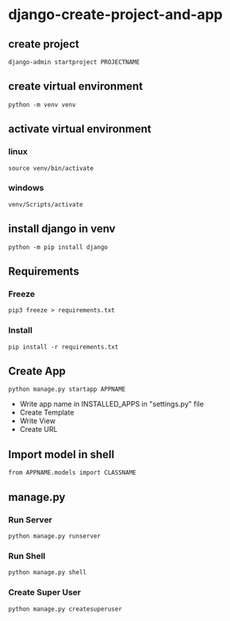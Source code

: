 # django-create-project-and-app
## create project
```
django-admin startproject PROJECTNAME
```
## create virtual environment
```
python -m venv venv
```
## activate virtual environment
### linux
```
source venv/bin/activate
```
### windows
```
venv/Scripts/activate
```
## install django in venv
```
python -m pip install django
```
## Requirements
### Freeze
```
pip3 freeze > requirements.txt
```
### Install
```
pip install -r requirements.txt
```
## Create App
```
python manage.py startapp APPNAME
```
* Write app name in INSTALLED_APPS in "settings.py" file
* Create Template
* Write View
* Create URL
## Import model in shell
```
from APPNAME.models import CLASSNAME
```
## manage.py
### Run Server
```
python manage.py runserver
```
### Run Shell
```
python manage.py shell
```
### Create Super User
```
python manage.py createsuperuser
```
